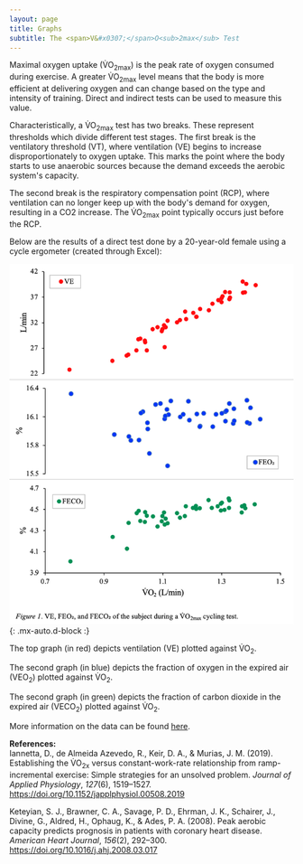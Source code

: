 ```yaml
---
layout: page
title: Graphs
subtitle: The <span>V&#x0307;</span>O<sub>2max</sub> Test
---
```


Maximal oxygen uptake (<span>V&#x0307;</span>O<sub>2max</sub>) is the peak rate of oxygen consumed during exercise. A greater <span>V&#x0307;</span>O<sub>2max</sub> level means that the body is more efficient at delivering oxygen and can change based on the type and intensity of training. Direct and indirect tests can be used to measure this value. 

Characteristically, a <span>V&#x0307;</span>O<sub>2max</sub> test has two breaks. These represent thresholds which divide different test stages. The first break is the ventilatory threshold (VT), where ventilation (VE) begins to increase disproportionately to oxygen uptake. This marks the point where the body starts to use anaerobic sources because the demand exceeds the aerobic system's capacity.

The second break is the respiratory compensation point (RCP), where ventilation can no longer keep up with the body's demand for oxygen, resulting in a CO2 increase. The <span>V&#x0307;</span>O<sub>2max</sub> point typically occurs just before the RCP.

Below are the results of a direct test done by a 20-year-old female using a cycle ergometer (created through Excel):

![Graph](images/graph1.png){: .mx-auto.d-block :}

The top graph (in red) depicts ventilation (VE) plotted against <span>V&#x0307;</span>O<sub>2</sub>. 

The second graph (in blue) depicts the fraction of oxygen in the expired air (VEO<sub>2</sub>) plotted against <span>V&#x0307;</span>O<sub>2</sub>. 

The second graph (in green) depicts the fraction of carbon dioxide in the expired air (VECO<sub>2</sub>) plotted against <span>V&#x0307;</span>O<sub>2</sub>.

More information on the data can be found [here](subject_web.xlsx).

**References:**  
Iannetta, D., de Almeida Azevedo, R., Keir, D. A., &amp; Murias, J. M. (2019). Establishing the <span>V&#x0307;</span>O<sub>2x</sub> versus constant-work-rate relationship from ramp-incremental exercise: Simple strategies for an unsolved problem. _Journal of Applied Physiology_, _127_(6), 1519–1527. https://doi.org/10.1152/japplphysiol.00508.2019

Keteyian, S. J., Brawner, C. A., Savage, P. D., Ehrman, J. K., Schairer, J., Divine, G., Aldred, H., Ophaug, K., & Ades, P. A. (2008). Peak aerobic capacity predicts prognosis in patients with coronary heart disease. _American Heart Journal_, _156_(2), 292–300. https://doi.org/10.1016/j.ahj.2008.03.017
